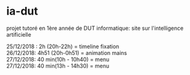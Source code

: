 # ia-dut
projet tutoré en 1ère année de DUT informatique: site sur l'intelligence artificielle

25/12/2018 : 2h (20h-22h) = timeline fixation<br>
26/12/2018: 4h51 (20h-0h51) = animation mains<br>
27/12/2018: 40 min(10h - 10h40) = menu<br>
27/12/2018: 40 min(13h - 14h30) = menu<br>


